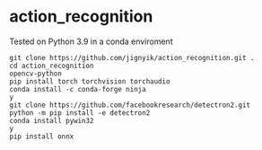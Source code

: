 # action_recognition
Tested on Python 3.9 in a conda enviroment

    git clone https://github.com/jignyik/action_recognition.git .
    cd action_recognition
    opencv-python
    pip install torch torchvision torchaudio
    conda install -c conda-forge ninja
    y
    git clone https://github.com/facebookresearch/detectron2.git
    python -m pip install -e detectron2
    conda install pywin32
    y
    pip install onnx    
